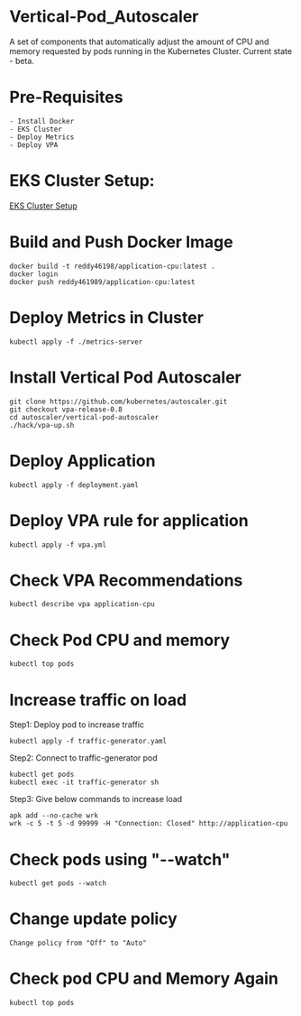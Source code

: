 # Vertical-Pod_Autoscaler
  A set of components that automatically adjust the amount of CPU and memory requested by pods running in the Kubernetes Cluster. Current state - beta.
# Pre-Requisites
    - Install Docker
    - EKS Cluster
    - Deploy Metrics
    - Deploy VPA
# EKS Cluster Setup:
  [EKS Cluster Setup](https://github.com/Naresh240/eks-cluster-setup/blob/main/README.md)
# Build and Push Docker Image
    docker build -t reddy46198/application-cpu:latest .
    docker login
    docker push reddy461989/application-cpu:latest
# Deploy Metrics in Cluster
    kubectl apply -f ./metrics-server
# Install Vertical Pod Autoscaler
    git clone https://github.com/kubernetes/autoscaler.git
    git checkout vpa-release-0.8
    cd autoscaler/vertical-pod-autoscaler
    ./hack/vpa-up.sh
# Deploy Application
    kubectl apply -f deployment.yaml
# Deploy VPA rule for application
    kubectl apply -f vpa.yml
# Check VPA Recommendations
    kubectl describe vpa application-cpu
# Check Pod CPU and memory
    kubectl top pods
# Increase traffic on load
  Step1: Deploy pod to increase traffic
    
    kubectl apply -f traffic-generator.yaml
   
  Step2: Connect to traffic-generator pod
  
    kubectl get pods
    kubectl exec -it traffic-generator sh
  
  Step3: Give below commands to increase load
      
    apk add --no-cache wrk
    wrk -c 5 -t 5 -d 99999 -H "Connection: Closed" http://application-cpu
# Check pods using "--watch"
    kubectl get pods --watch
# Change update policy
    Change policy from "Off" to "Auto"
# Check pod CPU and Memory Again
    kubectl top pods
